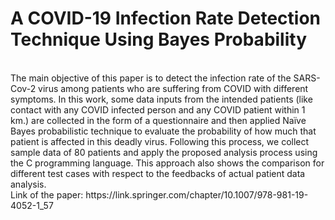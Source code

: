 # A COVID-19 Infection Rate Detection Technique Using Bayes Probability
<br>
The main objective of this paper is to detect the infection rate of the SARS-Cov-2 virus among patients who are suffering from COVID with different symptoms. In this work, some data inputs from the intended patients (like contact with any COVID infected person and any COVID patient within 1 km.) are collected in the form of a questionnaire and then applied Naïve Bayes probabilistic technique to evaluate the probability of how much that patient is affected in this deadly virus. Following this process, we collect sample data of 80 patients and apply the proposed analysis process using the C programming language. This approach also shows the comparison for different test cases with respect to the feedbacks of actual patient data analysis.
<br>
Link of the paper: https://link.springer.com/chapter/10.1007/978-981-19-4052-1_57
